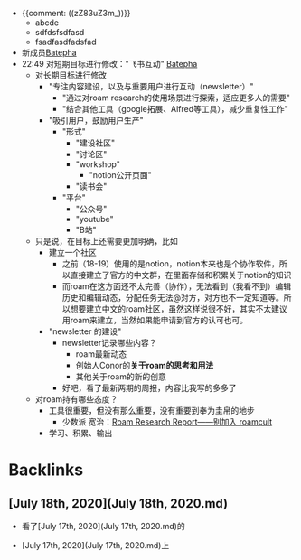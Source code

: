 - {{comment: ((zZ83uZ3m_))}} 
    - abcde
    - sdfdsfsdfasd
    - fsadfasdfadsfad
- 新成员[Batepha](Batepha.md)
- 22:49 对短期目标进行修改："飞书互动" [Batepha](Batepha.md)
    - 对长期目标进行修改
        - "专注内容建设，以及与重要用户进行互动（newsletter）"
            - "通过对roam research的使用场景进行探索，适应更多人的需要"
            - "结合其他工具（google拓展、Alfred等工具），减少重复性工作"
        - "吸引用户，鼓励用户生产"
            - "形式"
                - "建设社区"
                - "讨论区"
                - "workshop"
                    - "notion公开页面"
                - "读书会"
            - "平台"
                - "公众号"
                - "youtube"
                - "B站"
    - 只是说，在目标上还需要更加明确，比如
        - 建立一个社区
            - 之前（18-19）使用的是notion，notion本来也是个协作软件，所以直接建立了官方的中文群，在里面存储和积累关于notion的知识
            - 而roam在这方面还不太完善（协作），无法看到（我看不到）编辑历史和编辑动态，分配任务无法@对方，对方也不一定知道等。所以想要建立中文的roam社区，虽然这样说很不好，其实不太建议用roam来建立，当然如果能申请到官方的认可也可。
        - "newsletter 的建设"
            - newsletter记录哪些内容？
                - roam最新动态
                - 创始人Conor的**关于roam的思考和用法**
                - 其他关于roam的新的创意
            - 好吧，看了最新两期的周报，内容比我写的多多了
    - 对roam持有哪些态度？
        - 工具很重要，但没有那么重要，没有重要到奉为圭帛的地步
            - 少数派 宽治：[Roam Research Report——别加入 roamcult](https://sspai.com/post/61010)
        - 学习、积累、输出

# Backlinks
## [July 18th, 2020](July 18th, 2020.md)
- 看了[July 17th, 2020](July 17th, 2020.md)的

- [July 17th, 2020](July 17th, 2020.md)上


